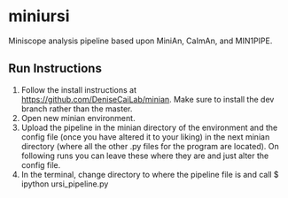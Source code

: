 # miniursi

Miniscope analysis pipeline based upon MiniAn, CaImAn, and MIN1PIPE.

## Run Instructions

1) Follow the install instructions at https://github.com/DeniseCaiLab/minian. Make sure to install the dev branch rather than the master. 
2) Open new minian environment.
3) Upload the pipeline in the minian directory of the environment and the config file (once you have altered it to your        liking) in the next minian directory (where all the other .py files for the program are located). On following runs you can leave these where they are and just alter the config file.
4) In the terminal, change directory to where the pipeline file is and call $ ipython ursi_pipeline.py
